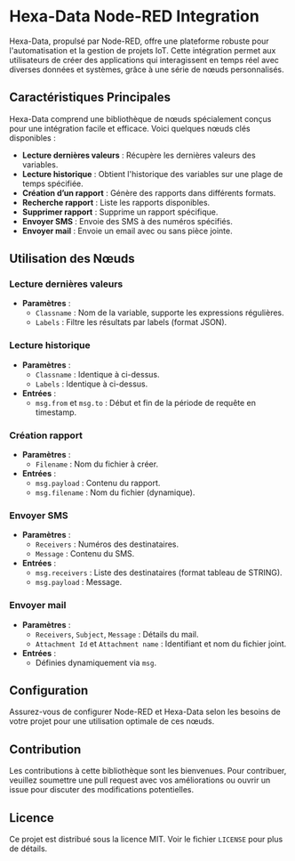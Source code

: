 # Hexa-Data Node-RED Integration

Hexa-Data, propulsé par Node-RED, offre une plateforme robuste pour l'automatisation et la gestion de projets IoT. Cette intégration permet aux utilisateurs de créer des applications qui interagissent en temps réel avec diverses données et systèmes, grâce à une série de nœuds personnalisés.

## Caractéristiques Principales

Hexa-Data comprend une bibliothèque de nœuds spécialement conçus pour une intégration facile et efficace. Voici quelques nœuds clés disponibles :

- **Lecture dernières valeurs** : Récupère les dernières valeurs des variables.
- **Lecture historique** : Obtient l'historique des variables sur une plage de temps spécifiée.
- **Création d’un rapport** : Génère des rapports dans différents formats.
- **Recherche rapport** : Liste les rapports disponibles.
- **Supprimer rapport** : Supprime un rapport spécifique.
- **Envoyer SMS** : Envoie des SMS à des numéros spécifiés.
- **Envoyer mail** : Envoie un email avec ou sans pièce jointe.

## Utilisation des Nœuds

### Lecture dernières valeurs

- **Paramètres** :
  - `Classname` : Nom de la variable, supporte les expressions régulières.
  - `Labels` : Filtre les résultats par labels (format JSON).

### Lecture historique

- **Paramètres** :
  - `Classname` : Identique à ci-dessus.
  - `Labels` : Identique à ci-dessus.
- **Entrées** :
  - `msg.from` et `msg.to` : Début et fin de la période de requête en timestamp.

### Création rapport

- **Paramètres** :
  - `Filename` : Nom du fichier à créer.
- **Entrées** :
  - `msg.payload` : Contenu du rapport.
  - `msg.filename` : Nom du fichier (dynamique).

### Envoyer SMS

- **Paramètres** :
  - `Receivers` : Numéros des destinataires.
  - `Message` : Contenu du SMS.
- **Entrées** :
  - `msg.receivers` : Liste des destinataires (format tableau de STRING).
  - `msg.payload` : Message.

### Envoyer mail

- **Paramètres** :
  - `Receivers`, `Subject`, `Message` : Détails du mail.
  - `Attachment Id` et `Attachment name` : Identifiant et nom du fichier joint.
- **Entrées** :
  - Définies dynamiquement via `msg`.

## Configuration

Assurez-vous de configurer Node-RED et Hexa-Data selon les besoins de votre projet pour une utilisation optimale de ces nœuds.

## Contribution

Les contributions à cette bibliothèque sont les bienvenues. Pour contribuer, veuillez soumettre une pull request avec vos améliorations ou ouvrir un issue pour discuter des modifications potentielles.

## Licence

Ce projet est distribué sous la licence MIT. Voir le fichier `LICENSE` pour plus de détails.
